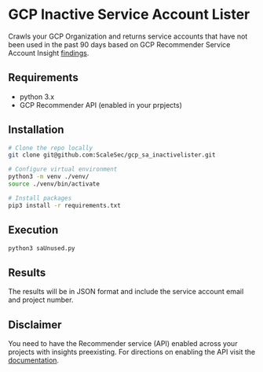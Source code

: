 # GCP Inactive Service Account Lister

Crawls your GCP Organization and returns service accounts that have not been used in the past 90 days based on GCP Recommender Service Account Insight [findings](https://cloud.google.com/iam/docs/managing-insights).

## Requirements
* python 3.x
* GCP Recommender API (enabled in your prpjects)

## Installation
```bash
# Clone the repo locally
git clone git@github.com:ScaleSec/gcp_sa_inactivelister.git

# Configure virtual environment
python3 -m venv ./venv/
source ./venv/bin/activate

# Install packages
pip3 install -r requirements.txt
```

## Execution

```bash
python3 saUnused.py
```

## Results

The results will be in JSON format and include the service account email and project number. 

## Disclaimer

You need to have the Recommender service (API) enabled across your projects with insights preexisting. For directions on enabling the API visit the [documentation](https://cloud.google.com/recommender/docs/enabling).
